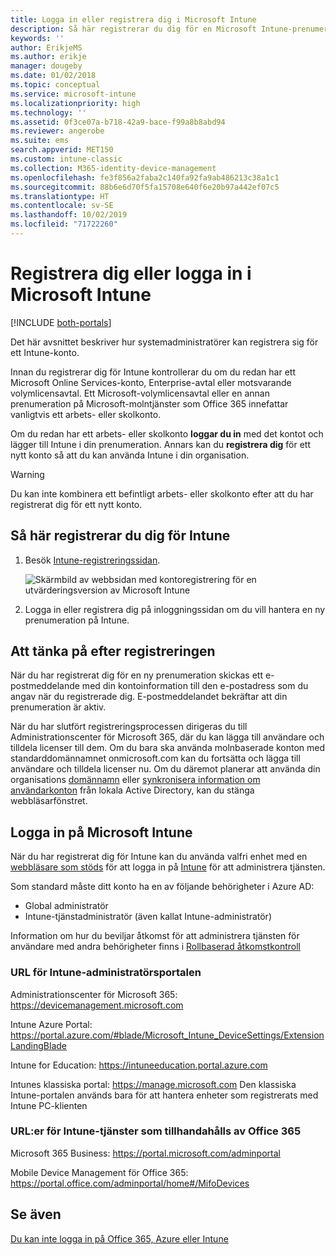 ```yaml
---
title: Logga in eller registrera dig i Microsoft Intune
description: Så här registrerar du dig för en Microsoft Intune-prenumeration, eller loggar in för att starta din prenumeration.
keywords: ''
author: ErikjeMS
ms.author: erikje
manager: dougeby
ms.date: 01/02/2018
ms.topic: conceptual
ms.service: microsoft-intune
ms.localizationpriority: high
ms.technology: ''
ms.assetid: 0f3ce07a-b718-42a9-bace-f99a8b8abd94
ms.reviewer: angerobe
ms.suite: ems
search.appverid: MET150
ms.custom: intune-classic
ms.collection: M365-identity-device-management
ms.openlocfilehash: fe3f856a2faba2c140fa92fa9ab486213c38a1c1
ms.sourcegitcommit: 88b6e6d70f5fa15708e640f6e20b97a442ef07c5
ms.translationtype: HT
ms.contentlocale: sv-SE
ms.lasthandoff: 10/02/2019
ms.locfileid: "71722260"
---
```

# <a name="sign-up-or-sign-in-to-microsoft-intune"></a>Registrera dig eller logga in i Microsoft Intune

[!INCLUDE [both-portals](../../intune-classic/includes/note-for-both-portals.md)]

Det här avsnittet beskriver hur systemadministratörer kan registrera sig för ett Intune-konto.

Innan du registrerar dig för Intune kontrollerar du om du redan har ett Microsoft Online Services-konto, Enterprise-avtal eller motsvarande volymlicensavtal. Ett Microsoft-volymlicensavtal eller en annan prenumeration på Microsoft-molntjänster som Office 365 innefattar vanligtvis ett arbets- eller skolkonto.

Om du redan har ett arbets- eller skolkonto **loggar du in** med det kontot och lägger till Intune i din prenumeration. Annars kan du **registrera dig** för ett nytt konto så att du kan använda Intune i din organisation.

>[!WARNING]
>Du kan inte kombinera ett befintligt arbets- eller skolkonto efter att du har registrerat dig för ett nytt konto.

## <a name="how-to-sign-up-for-intune"></a>Så här registrerar du dig för Intune

1. Besök [Intune-registreringssidan](https://admin.microsoft.com/Signup/Signup.aspx?OfferId=40BE278A-DFD1-470a-9EF7-9F2596EA7FF9&dl=INTUNE_A&ali=1#0%20).

   ![Skärmbild av webbsidan med kontoregistrering för en utvärderingsversion av Microsoft Intune](./media/account-sign-up/account-sign-up-site.png)

2. Logga in eller registrera dig på inloggningssidan om du vill hantera en ny prenumeration på Intune.

## <a name="post-sign-up-considerations"></a>Att tänka på efter registreringen
När du har registrerat dig för en ny prenumeration skickas ett e-postmeddelande med din kontoinformation till den e-postadress som du angav när du registrerade dig. E-postmeddelandet bekräftar att din prenumeration är aktiv.

När du har slutfört registreringsprocessen dirigeras du till Administrationscenter för Microsoft 365, där du kan lägga till användare och tilldela licenser till dem. Om du bara ska använda molnbaserade konton med standarddomännamnet onmicrosoft.com kan du fortsätta och lägga till användare och tilldela licenser nu. Om du däremot planerar att använda din organisations [domännamn](custom-domain-name-configure.md) eller [synkronisera information om användarkonton](users-add.md#sync-active-directory-and-add-users-to-intune) från lokala Active Directory, kan du stänga webbläsarfönstret.

## <a name="sign-in-to-microsoft-intune"></a>Logga in på Microsoft Intune
När du har registrerat dig för Intune kan du använda valfri enhet med en [webbläsare som stöds](supported-devices-browsers.md#intune-supported-web-browsers) för att logga in på [Intune](https://go.microsoft.com/fwlink/?linkid=2090973) för att administrera tjänsten.

Som standard måste ditt konto ha en av följande behörigheter i Azure AD:
- Global administratör
- Intune-tjänstadministratör (även kallat Intune-administratör)

Information om hur du beviljar åtkomst för att administrera tjänsten för användare med andra behörigheter finns i [Rollbaserad åtkomstkontroll](role-based-access-control.md)

### <a name="intune-admin-portal-url"></a>URL för Intune-administratörsportalen

Administrationscenter för Microsoft 365: https://devicemanagement.microsoft.com

Intune Azure Portal: https://portal.azure.com/#blade/Microsoft_Intune_DeviceSettings/ExtensionLandingBlade

Intune for Education: https://intuneeducation.portal.azure.com

Intunes klassiska portal: https://manage.microsoft.com Den klassiska Intune-portalen används bara för att hantera enheter som registrerats med Intune PC-klienten

### <a name="urls-for-intune-services-provided-by-office-365"></a>URL:er för Intune-tjänster som tillhandahålls av Office 365

Microsoft 365 Business: https://portal.microsoft.com/adminportal

Mobile Device Management för Office 365: https://portal.office.com/adminportal/home#/MifoDevices

## <a name="see-also"></a>Se även
[Du kan inte logga in på Office 365, Azure eller Intune](https://support.microsoft.com/help/2412085)
